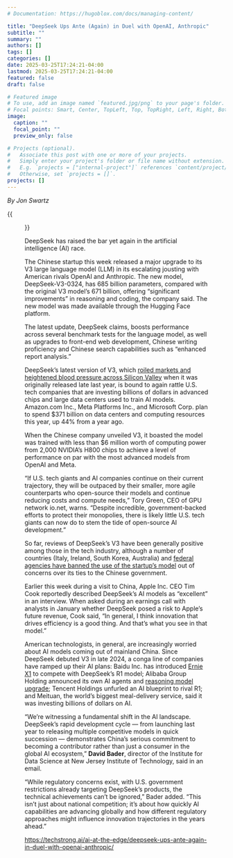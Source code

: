 ```yaml
---
# Documentation: https://hugoblox.com/docs/managing-content/

title: "DeepSeek Ups Ante (Again) in Duel with OpenAI, Anthropic"
subtitle: ""
summary: ""
authors: []
tags: []
categories: []
date: 2025-03-25T17:24:21-04:00
lastmod: 2025-03-25T17:24:21-04:00
featured: false
draft: false

# Featured image
# To use, add an image named `featured.jpg/png` to your page's folder.
# Focal points: Smart, Center, TopLeft, Top, TopRight, Left, Right, BottomLeft, Bottom, BottomRight.
image:
  caption: ""
  focal_point: ""
  preview_only: false

# Projects (optional).
#   Associate this post with one or more of your projects.
#   Simply enter your project's folder or file name without extension.
#   E.g. `projects = ["internal-project"]` references `content/project/deep-learning/index.md`.
#   Otherwise, set `projects = []`.
projects: []
---
```


*By Jon Swartz*

{{<figure src="DeepSeek.jpg">}}

DeepSeek has raised the bar yet again in the artificial intelligence (AI) race.

The Chinese startup this week released a major upgrade to its V3 large language model (LLM) in its escalating jousting with American rivals OpenAI and Anthropic. The new model, DeepSeek-V3-0324, has 685 billion parameters, compared with the original V3 model’s 671 billion, offering “significant improvements” in reasoning and coding, the company said. The new model was made available through the Hugging Face platform.

The latest update, DeepSeek claims, boosts performance across several benchmark tests for the language model, as well as upgrades to front-end web development, Chinese writing proficiency and Chinese search capabilities such as “enhanced report analysis.”

DeepSeek’s latest version of V3, which [roiled markets and heightened blood pressure across Silicon Valley](https://techstrong.ai/articles/deepseek-has-ai-world-especially-silicon-valley-in-deep-duress/) when it was originally released late last year, is bound to again rattle U.S. tech companies that are investing billions of dollars in advanced chips and large data centers used to train AI models. Amazon.com Inc., Meta Platforms Inc., and Microsoft Corp. plan to spend $371 billion on data centers and computing resources this year, up 44% from a year ago.

When the Chinese company unveiled V3, it boasted the model was trained with less than $6 million worth of computing power from 2,000 NVIDIA’s H800 chips to achieve a level of performance on par with the most advanced models from OpenAI and Meta.

“If U.S. tech giants and AI companies continue on their current trajectory, they will be outpaced by their smaller, more agile counterparts who open-source their models and continue reducing costs and compute needs,” Tory Green, CEO of GPU network io.net, warns. “Despite incredible, government-backed efforts to protect their monopolies, there is likely little U.S. tech giants can now do to stem the tide of open-source AI development.”

So far, reviews of DeepSeek’s V3 have been generally positive among those in the tech industry, although a number of countries (Italy, Ireland, South Korea, Australia) and [federal agencies have banned the use of the  startup’s model](https://techstrong.ai/agentic-ai/navy-congress-ban-deepseek-as-security-concerns-grow/) out of concerns over its ties to the Chinese government.

Earlier this week during a visit to China, Apple Inc. CEO Tim Cook reportedly described DeepSeek’s AI models as “excellent” in an interview. When asked during an earnings call with analysts in January whether DeepSeek posed a risk to Apple’s future revenue, Cook said, “In general, I think innovation that drives efficiency is a good thing. And that’s what you see in that model.”

American technologists, in general, are increasingly worried about AI models coming out of mainland China. Since DeepSeek debuted V3 in late 2024, a conga line of companies have ramped up their AI plans: Baidu Inc. has introduced [Ernie X1](https://techstrong.ai/ai-at-the-edge/baidu-unleashes-speedy-new-ai-model-to-rival-deepseek/) to compete with DeepSeek’s R1 model; Alibaba Group Holding announced its own AI agents and [reasoning model upgrade](https://techstrong.ai/agentic-ai/alibabas-new-ai-model-clocks-in-to-pass-deepseek-and-openai/); Tencent Holdings unfurled an AI blueprint to rival R1; and Meituan, the world’s biggest meal-delivery service, said it was investing billions of dollars on AI.

“We’re witnessing a fundamental shift in the AI landscape. DeepSeek’s rapid development cycle — from launching last year to releasing multiple competitive models in quick succession — demonstrates China’s serious commitment to becoming a contributor rather than just a consumer in the global AI ecosystem,” **David Bader**, director of the Institute for Data Science at New Jersey Institute of Technology, said in an email.

“While regulatory concerns exist, with U.S. government restrictions already targeting DeepSeek’s products, the technical achievements can’t be ignored,” Bader added. “This isn’t just about national competition; it’s about how quickly AI capabilities are advancing globally and how different regulatory approaches might influence innovation trajectories in the years ahead.”

https://techstrong.ai/ai-at-the-edge/deepseek-ups-ante-again-in-duel-with-openai-anthropic/
